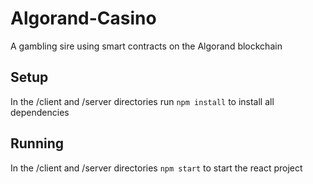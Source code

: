 # Algorand-Casino
A gambling sire using smart contracts on the Algorand blockchain

## Setup
In the /client and /server directories run ``` npm install ``` to install all dependencies 


## Running

In the /client and /server directories ```npm start``` to start the react project
